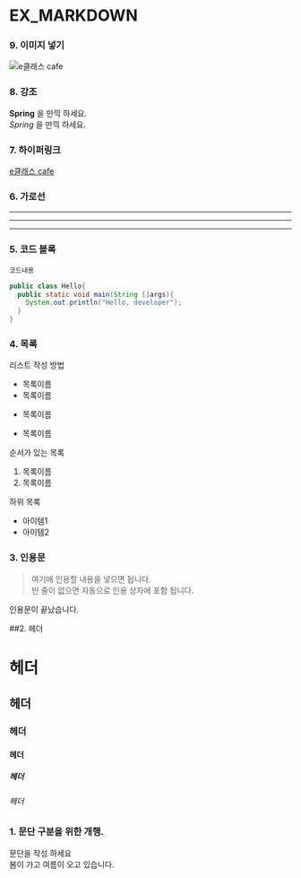 # EX_MARKDOWN

### 9. 이미지 넣기
![e클래스 cafe](https://cafe.naver.com/kndjang?iframe_url=/MyCafeIntro.nhn%3Fclubid=29051513 "e클래스의 cate 입니다.")

### 8. 강조
**Spring** 을 만끽 하세요.  
*Spring* 을 만끽 하세요. 

### 7. 하이퍼링크
[e클래스 cafe](https://cafe.naver.com/kndjang?iframe_url=/MyCafeIntro.nhn%3Fclubid=29051513 "e클래스의 cate 입니다.")

### 6. 가로선
---
***
---

### 5. 코드 블록
``` 프로그래밍 언어
코드내용
```

```Java
public class Hello{
  public static void main(String []args){
    System.out.println("Hello, developer");
  }
}
```

### 4. 목록
리스트 작성 방법

* 목록이름  
* 목록이름  
- 목록이름  
+ 목록이름  

순서가 있는 목록  
1. 목록이름  
2. 목록이름  

하위 목록

- 아이템1  
- 아이템2  

### 3. 인용문
> 여기에 인용할 내용을 넣으면 됩니다.  
> 빈 줄이 없으면 자동으로 인용 상자에 포함 됩니다.  
> 
인용문이 끝났습니다.

##2. 헤더  
# 헤더  
## 헤더  
### 헤더  
#### 헤더  
##### 헤더  
###### 헤더 

### 1. 문단 구분을 위한 개행.
문단을 작성 하세요  
봄이 가고 여름이 오고 있습니다.

 
